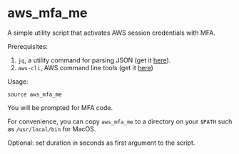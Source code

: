 # aws_mfa_me

A simple utility script that activates AWS session credentials with MFA.

Prerequisites:
1. `jq`, a utility command for parsing JSON (get it [here](https://stedolan.github.io/jq/download/)).
1. `aws-cli`, AWS command line tools (get it [here](https://docs.aws.amazon.com/cli/latest/userguide/cli-chap-install.html))

Usage:
```shell
source aws_mfa_me
```

You will be prompted for MFA code.

For convenience, you can copy `aws_mfa_me` to a directory on your `$PATH` such as `/usr/local/bin` for MacOS.

Optional: set duration in seconds as first argument to the script.
